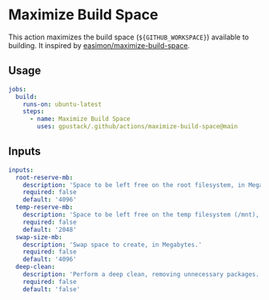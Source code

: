 # Maximize Build Space

This action maximizes the build space (`${GITHUB_WORKSPACE}`) available to building. It inspired by [easimon/maximize-build-space](https://github.com/easimon/maximize-build-space).

## Usage

```yaml
jobs:
  build:
    runs-on: ubuntu-latest
    steps:
      - name: Maximize Build Space
        uses: gpustack/.github/actions/maximize-build-space@main
```

## Inputs

```yaml
inputs:
  root-reserve-mb:
    description: 'Space to be left free on the root filesystem, in Megabytes.'
    required: false
    default: '4096'
  temp-reserve-mb:
    description: 'Space to be left free on the temp filesystem (/mnt), in Megabytes.'
    required: false
    default: '2048'
  swap-size-mb:
    description: 'Swap space to create, in Megabytes.'
    required: false
    default: '4096'
  deep-clean:
    description: 'Perform a deep clean, removing unnecessary packages.'
    required: false
    default: 'false'
```
